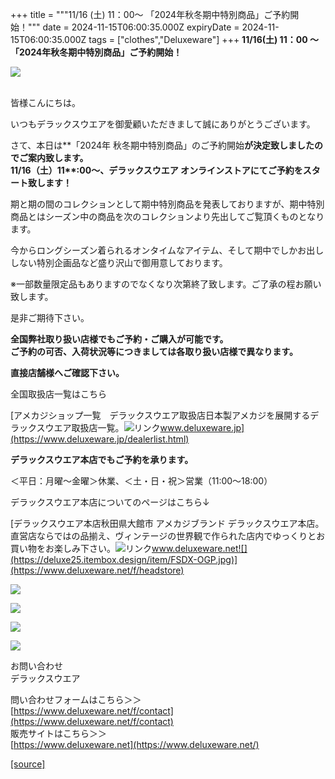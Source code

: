 +++
title = """11/16 (土) 11：00～ 「2024年秋冬期中特別商品」ご予約開始！"""
date = 2024-11-15T06:00:35.000Z
expiryDate = 2024-11-15T06:00:35.000Z
tags = ["clothes","Deluxeware"]
+++
**11/16(土) 11：00 ～  
「2024年秋冬期中特別商品」ご予約開始！**  
  
[![](https://stat.ameba.jp/user_images/20241115/10/deluxeware/f2/c4/j/o0800110015510174933.jpg)](https://stat.ameba.jp/user_images/20241115/10/deluxeware/f2/c4/j/o0800110015510174933.jpg)  
 

皆様こんにちは。

いつもデラックスウエアを御愛顧いただきまして誠にありがとうございます。

  
さて、本日は**「2024年 秋冬期中特別商品」のご予約開始**が決定致しましたのでご案内致します。  
**11/16（土）11****:00～、デラックスウエア オンラインストアにてご予約をスタート致します！**  
  
期と期の間のコレクションとして期中特別商品を発表しておりますが、期中特別商品とはシーズン中の商品を次のコレクションより先出してご覧頂くものとなります。  
  
今からロングシーズン着られるオンタイムなアイテム、そして期中でしかお出ししない特別企画品など盛り沢山で御用意しております。

  
※一部数量限定品もありますのでなくなり次第終了致します。ご了承の程お願い致します。  
  
是非ご期待下さい。

  
  
**全国弊社取り扱い店様でもご予約・ご購入が可能です。**  
**ご予約の可否、入荷状況等につきましては各取り扱い店様で異なります。**

**直接店舗様へご確認下さい。**

全国取扱店一覧はこちら

[アメカジショップ一覧　デラックスウエア取扱店日本製アメカジを展開するデラックスウエア取扱店一覧。![リンク](https://c.stat100.ameba.jp/ameblo/symbols/v3.20.0/svg/gray/editor_link.svg)www.deluxeware.jp](https://www.deluxeware.jp/dealerlist.html)

**デラックスウエア本店でもご予約を承ります。**

＜平日：月曜～金曜＞休業、＜土・日・祝＞営業（11:00～18:00）

デラックスウエア本店についてのページはこちら↓

[デラックスウエア本店秋田県大館市 アメカジブランド デラックスウエア本店。直営店ならではの品揃え、ヴィンテージの世界観で作られた店内でゆっくりとお買い物をお楽しみ下さい。![リンク](https://c.stat100.ameba.jp/ameblo/symbols/v3.20.0/svg/gray/editor_link.svg)www.deluxeware.net![](https://deluxe25.itembox.design/item/FSDX-OGP.jpg)](https://www.deluxeware.net/f/headstore)

[![](https://stat.ameba.jp/user_images/20240315/15/deluxeware/04/7f/j/o0800026015413271803.jpg?caw=800)](https://www.instagram.com/deluxeware/?hl=ja)

[![](https://stat.ameba.jp/user_images/20220415/12/deluxeware/3b/ce/j/o0800026015103175481.jpg?caw=800)](https://www.deluxeware.net/f/headstore)

[![](https://stat.ameba.jp/user_images/20220415/12/deluxeware/d7/c6/j/o0800026015103175487.jpg?caw=800)](https://www.deluxeware.net/)

[![](https://stat.ameba.jp/user_images/20220404/16/deluxeware/1b/ca/j/o0928030015097858073.jpg?caw=800)](https://www.deluxeware.net/f/guide2)

お問い合わせ  
デラックスウエア

問い合わせフォームはこちら＞＞  
[https://www.deluxeware.net/f/contact](https://www.deluxeware.net/f/contact)  
販売サイトはこちら＞＞  
[https://www.deluxeware.net](https://www.deluxeware.net/)

[[source]](https://ameblo.jp/deluxeware/entry-12875001461.html)
